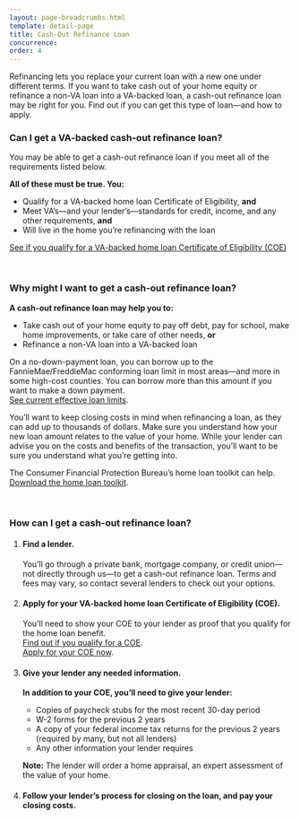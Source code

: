 ```yaml
---
layout: page-breadcrumbs.html
template: detail-page
title: Cash-Out Refinance Loan
concurrence: 
order: 4
---
```


<div class="va-introtext">

Refinancing lets you replace your current loan with a new one under different terms. If you want to take cash out of your home equity or refinance a non-VA loan into a VA-backed loan, a cash-out refinance loan may be right for you. Find out if you can get this type of loan—and how to apply.

</div>

<div class="feature">

### Can I get a VA-backed cash-out refinance loan?

You may be able to get a cash-out refinance loan if you meet all of the requirements listed below.

**All of these must be true. You:**

-	Qualify for a VA-backed home loan Certificate of Eligibility, **and**
-	Meet VA’s—and your lender’s—standards for credit, income, and any other requirements, **and**
-	Will live in the home you’re refinancing with the loan

[See if you qualify for a VA-backed home loan Certificate of Eligibility (COE)](/housing-assistance/home-loans/eligibility/)
</div>

<br>

### Why might I want to get a cash-out refinance loan?

**A cash-out refinance loan may help you to:**

-	Take cash out of your home equity to pay off debt, pay for school, make home improvements, or take care of other needs, **or**
-	Refinance a non-VA loan into a VA-backed loan

On a no-down-payment loan, you can borrow up to the FannieMae/FreddieMac conforming loan limit in most areas—and more in some high-cost counties. You can borrow more than this amount if you want to make a down payment. <br>
[See current effective loan limits](https://www.benefits.va.gov/HOMELOANS/purchaseco_loan_limits.asp).

You’ll want to keep closing costs in mind when refinancing a loan, as they can add up to thousands of dollars. Make sure you understand how your new loan amount relates to the value of your home. While your lender can advise you on the costs and benefits of the transaction, you’ll want to be sure you understand what you’re getting into. 

The Consumer Financial Protection Bureau’s home loan toolkit can help. <br>
[Download the home loan toolkit](http://files.consumerfinance.gov/f/201503_cfpb_your-home-loan-toolkit-web.pdf). 

<br>

### How can I get a cash-out refinance loan?

<ol class="process">
<li class="process-step list-one">

#### Find a lender.

You’ll go through a private bank, mortgage company, or credit union—not directly through us—to get a cash-out refinance loan. Terms and fees may vary, so contact several lenders to check out your options.

</li>

<li class="process-step list-two">

#### Apply for your VA-backed home loan Certificate of Eligibility (COE).

You’ll need to show your COE to your lender as proof that you qualify for the home loan benefit. <br />
[Find out if you qualify for a COE](/housing-assistance/home-loans/eligibility/). <br />
[Apply for your COE now](/housing-assistance/home-loans/how-to-apply/).

</li>

<li class="process-step list-three">

#### Give your lender any needed information.

**In addition to your COE, you’ll need to give your lender:**
-	Copies of paycheck stubs for the most recent 30-day period
-	W-2 forms for the previous 2 years
-	A copy of your federal income tax returns for the previous 2 years (required by many, but not all lenders)
-	Any other information your lender requires

**Note:** The lender will order a home appraisal, an expert assessment of the value of your home.

</li>

<li class="process-step list-four">

#### Follow your lender’s process for closing on the loan, and pay your closing costs.

</li>
</ol>


